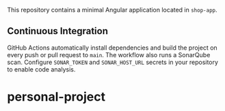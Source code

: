 

This repository contains a minimal Angular application located in `shop-app`.

## Continuous Integration

GitHub Actions automatically install dependencies and build the project on every push or pull request to `main`.
The workflow also runs a SonarQube scan. Configure `SONAR_TOKEN` and
`SONAR_HOST_URL` secrets in your repository to enable code analysis.

# personal-project
